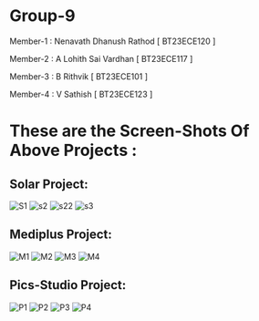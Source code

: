 # Group-9
Member-1 : Nenavath Dhanush Rathod [ BT23ECE120 ]

Member-2 : A Lohith Sai Vardhan [ BT23ECE117 ] 

Member-3 : B Rithvik [ BT23ECE101 ]

Member-4 : V Sathish [ BT23ECE123 ]


# These are the Screen-Shots Of Above Projects :

## Solar Project:
![S1](https://github.com/user-attachments/assets/40743ee3-17a3-405d-be37-4398e886ea5f)
![s2](https://github.com/user-attachments/assets/12032fa1-de38-4328-b7d2-2fdd989b77df)
![s22](https://github.com/user-attachments/assets/1fe47336-d288-4197-93d4-a3712109b4ac)
![s3](https://github.com/user-attachments/assets/25ccf973-18bb-4668-8ab0-fd35ed8d1075)

## Mediplus Project:
![M1](https://github.com/user-attachments/assets/7aa21027-e38b-403e-8f92-498c6aa7e19c)
![M2](https://github.com/user-attachments/assets/f3e9a62c-f26f-4d53-9b81-cd40dfad416e)
![M3](https://github.com/user-attachments/assets/1e00a8ef-cadc-41a6-8a51-81c8ccc26d8f)
![M4](https://github.com/user-attachments/assets/065cc88c-75d4-4840-ad6e-40a37a19462d)

## Pics-Studio Project:
![P1](https://github.com/user-attachments/assets/47dccb77-80f3-4289-b1ca-d219e6eab562)
![P2](https://github.com/user-attachments/assets/fd54974a-0cb7-4209-b0af-f4f04cfc2c8d)
![P3](https://github.com/user-attachments/assets/c3144956-1394-4909-9cd6-eaa0e6f5c41e)
![P4](https://github.com/user-attachments/assets/8509afcd-4385-454d-967b-de23714519db)








